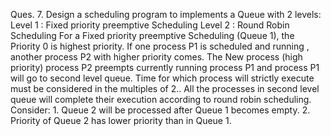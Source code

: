Ques. 7. Design a scheduling program to implements a Queue with 2 levels: 
Level 1 : Fixed priority preemptive Scheduling
Level 2 : Round Robin Scheduling
For a Fixed priority preemptive Scheduling (Queue 1), the Priority 0 is highest priority. If one 
process P1 is scheduled and running , another process P2 with higher priority comes. The New 
process (high priority) process P2 preempts currently running process P1 and process P1 will go 
to second level queue. Time for which process will strictly execute must be considered in the 
multiples of 2..
All the processes in second level queue will complete their execution according to round robin 
scheduling.
Consider: 1. Queue 2 will be processed after Queue 1 becomes empty.
2. Priority of Queue 2 has lower priority than in Queue 1.
